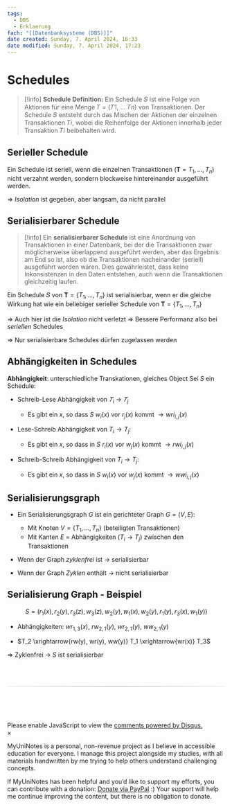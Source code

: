 ```yaml
---
tags:
  - DBS
  - Erklaerung
fach: "[[Datenbanksysteme (DBS)]]"
date created: Sunday, 7. April 2024, 16:33
date modified: Sunday, 7. April 2024, 17:23
---
```


# Schedules

> [!info] **Schedule Definition:**
> Ein Schedule 𝑆 ist eine Folge von Aktionen für eine Menge 𝑇 = {𝑇1, … 𝑇𝑛} von Transaktionen. Der Schedule 𝑆 entsteht durch das Mischen der Aktionen der einzelnen Transaktionen 𝑇𝑖, wobei die Reihenfolge der Aktionen innerhalb jeder Transaktion 𝑇𝑖 beibehalten wird.

## Serieller Schedule

Ein Schedule ist seriell, wenn die einzelnen Transaktionen $( \mathbf{T} = T_1, \dots, T_n )$ nicht verzahnt werden, sondern blockweise hintereinander ausgeführt werden.

$\Longrightarrow$ _Isolation_ ist gegeben, aber langsam, da nicht parallel

## Serialisierbarer Schedule

> [!info]
> Ein **serialisierbarer Schedule** ist eine Anordnung von Transaktionen in einer Datenbank, bei der die Transaktionen zwar möglicherweise überlappend ausgeführt werden, aber das Ergebnis am End so ist, also ob die Transaktionen nacheinander (seriell) ausgeführt worden wären. Dies gewährleistet, dass keine Inkonsistenzen in den Daten entstehen, auch wenn die Transaktionen gleichzeitig laufen.

Ein Schedule 𝑆 von $\mathbf{T} = \{T_1, \dots, T_n\}$ ist serialisierbar, wenn er die gleiche Wirkung hat wie ein beliebiger serieller Schedule von $\mathbf{T} = \{T_1, \dots, T_n\}$

$\Longrightarrow$ Auch hier ist die _Isolation_ nicht verletzt
$\Longrightarrow$ Bessere Performanz also bei _seriellen_ Schedules

$\Longrightarrow$ Nur serialisierbare Schedules dürfen zugelassen werden

## Abhängigkeiten in Schedules

**Abhängigkeit**: unterschiedliche Transkationen, gleiches Object
Sei $S$ ein Schedule:

- Schreib-Lese Abhängigkeit von $𝑇_i$ → $𝑇_j$

  - Es gibt ein $x$, so dass $S$ $w_i(x)$ vor $r_j(x) \text{ kommt } \rightarrow wri_{i,j}(x)$

- Lese-Schreib Abhängigkeit von $T_i \rightarrow T_j$:

  - Es gibt ein $x$, so dass in $S$ $r_i(x)$ vor $w_j(x)$ kommt $\rightarrow rwi_{i,j}(x)$

- Schreib-Schreib Abhängigkeit von $T_i \rightarrow T_j$:
  - Es gibt ein $x$, so dass in $S$ $w_i(x)$ vor $w_j(x)$ kommt $\rightarrow wwi_{i,j}(x)$

## Serialisierungsgraph

- Ein Serialisierungsgraph $G$ ist ein gerichteter Graph $G = (V, E)$:

  - Mit Knoten $V = \{T_1, \dots, T_n\}$ (beteiligten Transaktionen)
  - Mit Kanten $E$ = Abhängigkeiten $(T_i \rightarrow T_j)$ zwischen den Transaktionen

- Wenn der Graph _zyklenfrei_ ist $\rightarrow$ serialisierbar

- Wenn der Graph _Zyklen_ enthält $\rightarrow$ nicht serialisierbar

## Serialisierung Graph - Beispiel

$$
S = (r_1(x), r_2(y), r_3(z), w_3(z), w_2(y), w_1(x), w_2(y), r_1(y), r_3(x), w_1(y))
$$

- Abhängigkeiten: $wr_{1,3}(x)$, $rw_{2,1}(y)$, $wr_{2,1}(y)$, $ww_{2,1}(y)$

- $T_2 \xrightarrow{rw(y), wr(y), ww(y)} T_1 \xrightarrow{wr(x)} T_3$

$\Rightarrow$ Zyklenfrei → $S$ ist serialisierbar

<!-- DISQUS SCRIPT COMMENT START -->

<hr style="border: none; height: 2px; background: linear-gradient(to right, #f0f0f0, #ccc, #f0f0f0); margin-top: 4rem; margin-bottom: 5rem;">
<div id="disqus_thread"></div>
<script>
    /**
    *  RECOMMENDED CONFIGURATION VARIABLES: EDIT AND UNCOMMENT THE SECTION BELOW TO INSERT DYNAMIC VALUES FROM YOUR PLATFORM OR CMS.
    *  LEARN WHY DEFINING THESE VARIABLES IS IMPORTANT: https://disqus.com/admin/universalcode/#configuration-variables    */
    /*
    var disqus_config = function () {
    this.page.url = PAGE_URL;  // Replace PAGE_URL with your page's canonical URL variable
    this.page.identifier = PAGE_IDENTIFIER; // Replace PAGE_IDENTIFIER with your page's unique identifier variable
    };
    */
    (function() { // DON'T EDIT BELOW THIS LINE
    var d = document, s = d.createElement('script');
    s.src = 'https://myuninotes.disqus.com/embed.js';
    s.setAttribute('data-timestamp', +new Date());
    (d.head || d.body).appendChild(s);
    })();
</script>
<noscript>Please enable JavaScript to view the <a href="https://disqus.com/?ref_noscript">comments powered by Disqus.</a></noscript>

<!-- DISQUS SCRIPT COMMENT END -->

<!-- Modal START -->
<div id="myModal" class="modal">
  <div class="modal-content">
    <span id="closeModal" class="close">&times;</span>
    <p class="modal-text">
      <span class="modal-highlight">MyUniNotes is a personal, non-revenue project as I believe in accessible education for everyone.</span> I manage this project alongside my studies, with all materials handwritten by me trying to help others understand challenging concepts.
    </p>
    <p class="modal-text">
      If MyUniNotes has been helpful and you’d like to support my efforts, <span class="modal-highlight"> you can contribute with a donation: <a class="modal-dono-link" href="https://paypal.me/myuninotes4u">Donate via PayPal</a> :) </span> Your support will help me continue improving the content, but there is no obligation to donate.
    </p>
  </div>
</div>

<script>
  // JavaScript to display the modal on page load
  document.addEventListener('DOMContentLoaded', function() {
    // Generate a random number between 1 and 1
    const randomNumber = Math.floor(Math.random() * 4) + 1;
    console.log(randomNumber)
    if (randomNumber === 1) {
      setTimeout(function() {
        const modal = document.getElementById('myModal');
        if (modal) {
          modal.classList.add('show');
        }
      }, 1000); // Adjust the delay as needed

      const closeModal = document.getElementById('closeModal');
      if (closeModal) {
        closeModal.addEventListener('click', function() {
          const modal = document.getElementById('myModal');
          if (modal) {
            modal.classList.remove('show');
          }
        });
      }
    } else {
      // Ensure the modal is hidden if the random number is not 1
      const modal = document.getElementById('myModal');
      if (modal) {
        modal.style.display = 'none';
      }
    }
  });
</script>
<!-- Modal END -->
